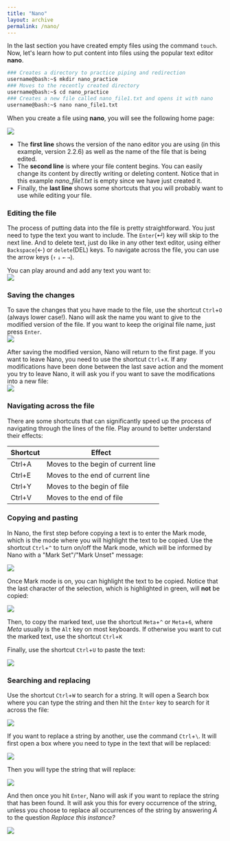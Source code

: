 ```yaml
---
title: "Nano"
layout: archive
permalink: /nano/
---  
```


In the last section you have created empty files using the command `touch`. Now, let's learn how to put content into files using the popular text editor **nano**.  

```bash  
### Creates a directory to practice piping and redirection
username@bash:~$ mkdir nano_practice  
### Moves to the recently created directory
username@bash:~$ cd nano_practice  
### Creates a new file called nano_file1.txt and opens it with nano  
username@bash:~$ nano nano_file1.txt
```

When you create a file using **nano**, you will see the following home page: 

![](/images/nano_01.PNG)  

* The **first line** shows the version of the nano editor you are using (in this example, version 2.2.6) as well as the name of the file that is being edited.  
* The **second line** is where your file content begins. You can easily change its content by directly writing or deleting content. Notice that in this example *nano_file1.txt* is empty since we have just created it.
* Finally, the **last line** shows some shortcuts that you will probably want to use while editing your file.  

### Editing the file  
The process of putting data into the file is pretty straightforward. You just need to type the text you want to include. The `Enter`(↵) key will skip to the next line. And to delete text, just do like in any other text editor, using either `Backspace`(←) or `delete`(DEL) keys. To navigate across the file, you can use the arrow keys (`↑` `↓` `←` `→`). 

You can play around and add any text you want to:  
![](/images/nano_02.PNG) 

### Saving the changes  
To save the changes that you have made to the file, use the shortcut `Ctrl`+`O` (always lower case!). Nano will ask the name you want to give to the modified version of the file. If you want to keep the original file name, just press `Enter`.  
![](/images/nano_03.PNG)  

After saving the modified version, Nano will return to the first page. If you want to leave Nano, you need to use the shortcut `Ctrl`+`X`. If any modifications have been done between the last save action and the moment you try to leave Nano, it will ask you if you want to save the modifications into a new file:  
![](/images/nano_04.PNG)

### Navigating across the file  
There are some shortcuts that can significantly speed up the process of navigating through the lines of the file. Play around to better understand their effects:   

|Shortcut|Effect|
|---|---|
|Ctrl+A|Moves to the begin of current line|
|Ctrl+E|Moves to the end of current line|
|Ctrl+Y|Moves to the begin of file|
|Ctrl+V|Moves to the end of file|  

### Copying and pasting  
In Nano, the first step before copying a text is to enter the Mark mode, which is the mode where you will highlight the text to be copied. Use the shortcut `Ctrl`+`^` to turn on/off the Mark mode, which will be informed by Nano with a "Mark Set"/"Mark Unset" message:  

![](/images/nano_05.PNG)

Once Mark mode is on, you can highlight the text to be copied. Notice that the last character of the selection, which is highlighted in green, will **not** be copied:  

![](/images/nano_06.PNG)

Then, to copy the marked text, use the shortcut `Meta`+`^` or `Meta`+`6`, where *Meta* usually is the `Alt` key on most keyboards. If otherwise you want to cut the marked text, use the shortcut `Ctrl`+`K`

Finally, use the shortcut `Ctrl`+`U` to paste the text:  

![](/images/nano_07.PNG)

### Searching and replacing 
Use the shortcut `Ctrl`+`W` to search for a string. It will open a Search box where you can type the string and then hit the `Enter` key to search for it across the file:   

![](/images/nano_08.PNG)  

If you want to replace a string by another, use the command `Ctrl`+`\`. It will first open a box where you need to type in the text that will be replaced:  

![](/images/nano_09.PNG)  

Then you will type the string that will replace:  

![](/images/nano_10.PNG) 

And then once you hit `Enter`, Nano will ask if you want to replace the string that has been found. It will ask you this for every occurrence of the string, unless you choose to replace all occurrences of the string by answering *A* to the question *Replace this instance?*  

![](/images/nano_11.PNG) 


